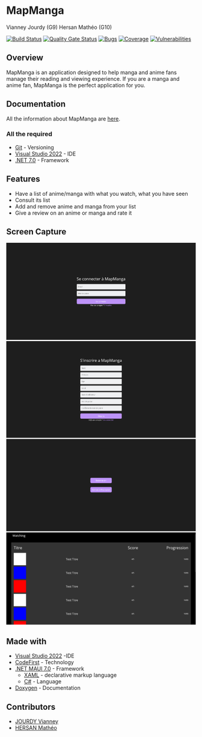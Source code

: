 # MapManga

Vianney Jourdy (G9) Hersan Mathéo (G10)

[![Build Status](https://codefirst.iut.uca.fr/api/badges/vianney.jourdy/MapManga/status.svg)](https://codefirst.iut.uca.fr/vianney.jourdy/MapManga)
[![Quality Gate Status](https://codefirst.iut.uca.fr/sonar/api/project_badges/measure?project=MangaMap&metric=alert_status&token=ebbdc36d23b25e2104d276df1bf5ae218f26970b)](https://codefirst.iut.uca.fr/sonar/dashboard?id=MangaMap)
[![Bugs](https://codefirst.iut.uca.fr/sonar/api/project_badges/measure?project=MangaMap&metric=bugs&token=ebbdc36d23b25e2104d276df1bf5ae218f26970b)](https://codefirst.iut.uca.fr/sonar/dashboard?id=MangaMap)
[![Coverage](https://codefirst.iut.uca.fr/sonar/api/project_badges/measure?project=MangaMap&metric=coverage&token=ebbdc36d23b25e2104d276df1bf5ae218f26970b)](https://codefirst.iut.uca.fr/sonar/dashboard?id=MangaMap)
[![Vulnerabilities](https://codefirst.iut.uca.fr/sonar/api/project_badges/measure?project=MangaMap&metric=vulnerabilities&token=ebbdc36d23b25e2104d276df1bf5ae218f26970b)](https://codefirst.iut.uca.fr/sonar/dashboard?id=MangaMap)

## Overview
MapManga is an application designed to help manga and anime fans manage their reading and viewing experience. If you are a manga and anime fan, MapManga is the perfect application for you.

## Documentation 
All the information about MapManga are [here](https://codefirst.iut.uca.fr/git/vianney.jourdy/MapManga/src/branch/master/Documentation "Documentation").

### All the required
- [Git](https://git-scm.com/) - Versioning
- [Visual Studio 2022](https://visualstudio.microsoft.com/fr/vs/ "IDE") - IDE
- [.NET 7.0](https://dotnet.microsoft.com/en-us/download/dotnet/7.0) - Framework

## Features
- Have a list of anime/manga with what you watch, what you have seen
- Consult its list 
- Add and remove anime and manga from your list 
- Give a review on an anime or manga and rate it

## Screen Capture 

![loginPage](/Documentation/Images/connexionPage.png)
![signUpPage](/Documentation/Images/signUpPage.png)
![settingsPage](/Documentation/Images/settingsPage.png)
![listPage](/Documentation/Images/listPage.png)

## Made with 
- [Visual Studio 2022](https://visualstudio.microsoft.com/fr/vs/ "IDE") -IDE
- [CodeFirst](https://codefirst.iut.uca.fr/) - Technology
- [.NET MAUI 7.0](https://learn.microsoft.com/fr-fr/dotnet/maui/whats-new/dotnet-7) - Framework
    - [XAML](https://learn.microsoft.com/fr-fr/dotnet/desktop/wpf/xaml/?view=netdesktop-7.0) - declarative markup language
    - [C#](https://learn.microsoft.com/fr-fr/dotnet/csharp/) - Language
- [Doxygen](https://www.doxygen.nl/) - Documentation

## Contributors
- [JOURDY Vianney](https://codefirst.iut.uca.fr/git/vianney.jourdy)
- [HERSAN Mathéo](https://codefirst.iut.uca.fr/git/matheo.hersan)




    